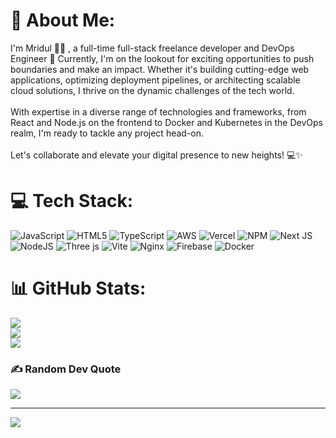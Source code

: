 # 💫 About Me:
I'm Mridul 👨‍💻 , a full-time full-stack freelance developer and DevOps Engineer 🚀 Currently, I'm on the lookout for exciting opportunities to push boundaries and make an impact. Whether it's building cutting-edge web applications, optimizing deployment pipelines, or architecting scalable cloud solutions, I thrive on the dynamic challenges of the tech world.<br><br>With expertise in a diverse range of technologies and frameworks, from React and Node.js on the frontend to Docker and Kubernetes in the DevOps realm, I'm ready to tackle any project head-on.<br><br>Let's collaborate and elevate your digital presence to new heights! 💻✨ <br>


# 💻 Tech Stack:
![JavaScript](https://img.shields.io/badge/javascript-%23323330.svg?style=plastic&logo=javascript&logoColor=%23F7DF1E) ![HTML5](https://img.shields.io/badge/html5-%23E34F26.svg?style=plastic&logo=html5&logoColor=white) ![TypeScript](https://img.shields.io/badge/typescript-%23007ACC.svg?style=plastic&logo=typescript&logoColor=white) ![AWS](https://img.shields.io/badge/AWS-%23FF9900.svg?style=plastic&logo=amazon-aws&logoColor=white) ![Vercel](https://img.shields.io/badge/vercel-%23000000.svg?style=plastic&logo=vercel&logoColor=white) ![NPM](https://img.shields.io/badge/NPM-%23CB3837.svg?style=plastic&logo=npm&logoColor=white) ![Next JS](https://img.shields.io/badge/Next-black?style=plastic&logo=next.js&logoColor=white) ![NodeJS](https://img.shields.io/badge/node.js-6DA55F?style=plastic&logo=node.js&logoColor=white) ![Three js](https://img.shields.io/badge/threejs-black?style=plastic&logo=three.js&logoColor=white) ![Vite](https://img.shields.io/badge/vite-%23646CFF.svg?style=plastic&logo=vite&logoColor=white) ![Nginx](https://img.shields.io/badge/nginx-%23009639.svg?style=plastic&logo=nginx&logoColor=white) ![Firebase](https://img.shields.io/badge/Firebase-039BE5?style=plastic&logo=Firebase&logoColor=white) ![Docker](https://img.shields.io/badge/docker-%230db7ed.svg?style=plastic&logo=docker&logoColor=white)
# 📊 GitHub Stats:
![](https://github-readme-stats.vercel.app/api?username=mridulchourasiya&theme=dark&hide_border=false&include_all_commits=false&count_private=false)<br/>
![](https://github-readme-streak-stats.herokuapp.com/?user=mridulchourasiya&theme=dark&hide_border=false)<br/>
![](https://github-readme-stats.vercel.app/api/top-langs/?username=mridulchourasiya&theme=dark&hide_border=false&include_all_commits=false&count_private=false&layout=compact)

### ✍️ Random Dev Quote
![](https://quotes-github-readme.vercel.app/api?type=horizontal&theme=radical)

---
[![](https://visitcount.itsvg.in/api?id=mridulchourasiya&icon=0&color=0)](https://visitcount.itsvg.in)

<!-- Proudly created with GPRM ( https://gprm.itsvg.in ) -->
